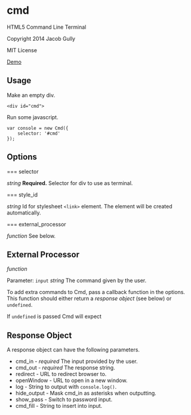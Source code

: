 cmd
===

HTML5 Command Line Terminal

Copyright 2014 Jacob Gully

MIT License

[Demo](http://deviouschimp.co.uk/misc/cmd)

Usage
-----

Make an empty div.

    <div id="cmd">

Run some javascript.

    var console = new Cmd({
        selector: '#cmd'
    });


Options
-------

=== selector

*string* **Required.** Selector for div to use as terminal.

=== style_id

*string* Id for stylesheet `<link>` element. The element will be created automatically.

=== external_processor

*function* See below.


External Processor
------------------

*function*

Parameter: `input` *string* The command given by the user.

To add extra commands to Cmd, pass a callback function in the options. This function should either return a *response object* (see below) or `undefined`.

If `undefined` is passed Cmd will expect 


Response Object
---------------

A response object can have the following parameters.

 * cmd_in - *required* The input provided by the user.
 * cmd_out - *required* The response string.
 * redirect - URL to redirect browser to.
 * openWindow - URL to open in a new window.
 * log - String to output with `console.log()`.
 * hide_output - Mask cmd_in as asterisks when outputting.
 * show_pass - Switch to password input.
 * cmd_fill - String to insert into input.
